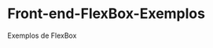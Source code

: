 # Front-end-FlexBox-Exemplos
Exemplos de FlexBox
<body class="corpo">
    <header class="cabecalho"></header>
    <nav class="lateral"></nav>
    <section class="meio"></section>
    <section class="direita-cima"></section>
    <section class="direita-baixo"></section>
</body>
</html>
